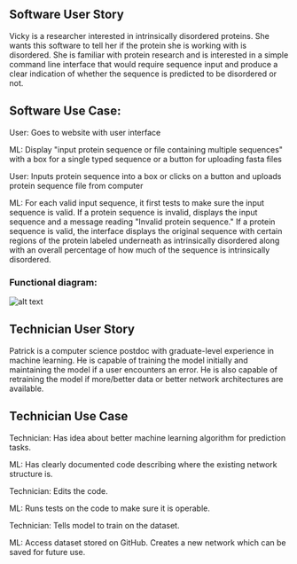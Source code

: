 ## Software User Story

Vicky is a researcher interested in intrinsically disordered proteins. She wants this software 
to tell her if the protein she is working with is disordered. She is familiar with protein 
research and is interested in a simple command line interface that would require sequence input and produce 
a clear indication of whether the sequence is predicted to be disordered or not.


## Software Use Case: 

User: Goes to website with user interface 

ML: Display "input protein sequence or file containing multiple sequences" with a box for a 
single typed sequence or a button for uploading fasta files

User: Inputs protein sequence into a box or clicks on a button and uploads protein sequence file 
from computer

ML: For each valid input sequence, it first tests to make sure the input sequence is valid.
    If a protein sequence is invalid, displays the input sequence and a message reading "Invalid
    protein sequence." If a protein sequence is valid, the interface displays the original sequence with certain regions of the 
    protein labeled underneath as intrinsically disordered along with an overall percentage of 
    how much of the sequence is intrinsically disordered.

### Functional diagram:
![alt text](https://github.com/Intrinsically-Disordered/main-project/blob/main/doc/images/chart.jpg?raw=True)


## Technician User Story
Patrick is a computer science postdoc with graduate-level experience in machine learning. He is 
capable of training the model initially and maintaining the model if a user encounters an error. 
He is also capable of retraining the model if more/better data or better network architectures 
are available.


## Technician Use Case
Technician: Has idea about better machine learning algorithm for prediction tasks.

ML: Has clearly documented code describing where the existing network structure is.

Technician: Edits the code.

ML: Runs tests on the code to make sure it is operable.

Technician: Tells model to train on the dataset.

ML: Access dataset stored on GitHub. Creates a new network which can be saved for future use.
